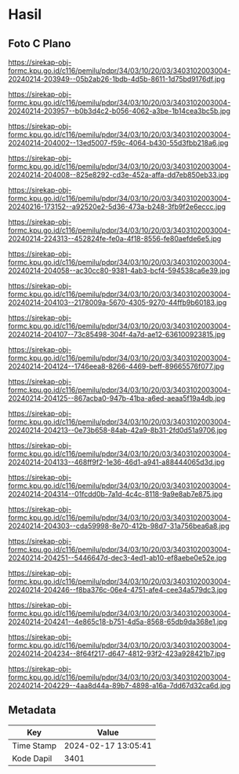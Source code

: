 # Hasil

## Foto C Plano

https://sirekap-obj-formc.kpu.go.id/c116/pemilu/pdpr/34/03/10/20/03/3403102003004-20240214-203949--05b2ab26-1bdb-4d5b-8611-1d75bd9176df.jpg

https://sirekap-obj-formc.kpu.go.id/c116/pemilu/pdpr/34/03/10/20/03/3403102003004-20240214-203957--b0b3d4c2-b056-4062-a3be-1b14cea3bc5b.jpg

https://sirekap-obj-formc.kpu.go.id/c116/pemilu/pdpr/34/03/10/20/03/3403102003004-20240214-204002--13ed5007-f59c-4064-b430-55d3fbb218a6.jpg

https://sirekap-obj-formc.kpu.go.id/c116/pemilu/pdpr/34/03/10/20/03/3403102003004-20240214-204008--825e8292-cd3e-452a-affa-dd7eb850eb33.jpg

https://sirekap-obj-formc.kpu.go.id/c116/pemilu/pdpr/34/03/10/20/03/3403102003004-20240216-173152--a92520e2-5d36-473a-b248-3fb9f2e6eccc.jpg

https://sirekap-obj-formc.kpu.go.id/c116/pemilu/pdpr/34/03/10/20/03/3403102003004-20240214-224313--452824fe-fe0a-4f18-8556-fe80aefde6e5.jpg

https://sirekap-obj-formc.kpu.go.id/c116/pemilu/pdpr/34/03/10/20/03/3403102003004-20240214-204058--ac30cc80-9381-4ab3-bcf4-594538ca6e39.jpg

https://sirekap-obj-formc.kpu.go.id/c116/pemilu/pdpr/34/03/10/20/03/3403102003004-20240214-204103--2178009a-5670-4305-9270-44ffb9b60183.jpg

https://sirekap-obj-formc.kpu.go.id/c116/pemilu/pdpr/34/03/10/20/03/3403102003004-20240214-204107--73c85498-304f-4a7d-ae12-636100923815.jpg

https://sirekap-obj-formc.kpu.go.id/c116/pemilu/pdpr/34/03/10/20/03/3403102003004-20240214-204124--1746eea8-8266-4469-beff-89665576f077.jpg

https://sirekap-obj-formc.kpu.go.id/c116/pemilu/pdpr/34/03/10/20/03/3403102003004-20240214-204125--867acba0-947b-41ba-a6ed-aeaa5f19a4db.jpg

https://sirekap-obj-formc.kpu.go.id/c116/pemilu/pdpr/34/03/10/20/03/3403102003004-20240214-204213--0e73b658-84ab-42a9-8b31-2fd0d51a9706.jpg

https://sirekap-obj-formc.kpu.go.id/c116/pemilu/pdpr/34/03/10/20/03/3403102003004-20240214-204133--468ff9f2-1e36-46d1-a941-a88444065d3d.jpg

https://sirekap-obj-formc.kpu.go.id/c116/pemilu/pdpr/34/03/10/20/03/3403102003004-20240214-204314--01fcdd0b-7a1d-4c4c-8118-9a9e8ab7e875.jpg

https://sirekap-obj-formc.kpu.go.id/c116/pemilu/pdpr/34/03/10/20/03/3403102003004-20240214-204303--cda59998-8e70-412b-98d7-31a756bea6a8.jpg

https://sirekap-obj-formc.kpu.go.id/c116/pemilu/pdpr/34/03/10/20/03/3403102003004-20240214-204251--5446647d-dec3-4ed1-ab10-ef8aebe0e52e.jpg

https://sirekap-obj-formc.kpu.go.id/c116/pemilu/pdpr/34/03/10/20/03/3403102003004-20240214-204246--f8ba376c-06e4-4751-afe4-cee34a579dc3.jpg

https://sirekap-obj-formc.kpu.go.id/c116/pemilu/pdpr/34/03/10/20/03/3403102003004-20240214-204241--4e865c18-b751-4d5a-8568-65db9da368e1.jpg

https://sirekap-obj-formc.kpu.go.id/c116/pemilu/pdpr/34/03/10/20/03/3403102003004-20240214-204234--8f64f217-d647-4812-93f2-423a928421b7.jpg

https://sirekap-obj-formc.kpu.go.id/c116/pemilu/pdpr/34/03/10/20/03/3403102003004-20240214-204229--4aa8d44a-89b7-4898-a16a-7dd67d32ca6d.jpg


## Metadata

| Key        | Value               |
| ---------- | ------------------- |
| Time Stamp | 2024-02-17 13:05:41 |
| Kode Dapil | 3401                |



